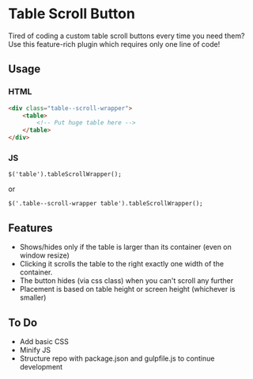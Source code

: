 # Table Scroll Button
Tired of coding a custom table scroll buttons every time you need them? Use this feature-rich plugin which requires only one line of code!

## Usage

### HTML
```HTML
<div class="table--scroll-wrapper">
    <table>
        <!-- Put huge table here -->
    </table>
</div>
```

### JS
```
$('table').tableScrollWrapper();
```
or
```
$('.table--scroll-wrapper table').tableScrollWrapper();
```

## Features
- Shows/hides only if the table is larger than its container (even on window resize)
- Clicking it scrolls the table to the right exactly one width of the container.
- The button hides (via css class) when you can't scroll any further
- Placement is based on table height or screen height (whichever is smaller)

## To Do
- Add basic CSS
- Minify JS
- Structure repo with package.json and gulpfile.js to continue development